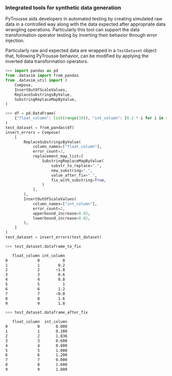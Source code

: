 ### Integrated tools for synthetic data generation

PyTrousse aids developers in automated testing by creating simulated raw data in a controlled way along with the data expected after appropriate data wrangling operations.
Particularly this tool can support the data transformation operator testing by inverting their behavior through error injection.

Particularly raw and expected data are wrapped in a `TestDataset` object that, following PyTrousse behavior, can be modified by applying the inverted data transformation operators.
```python
>>> import pandas as pd
from .datasim import from_pandas
from .datasim_util import (
    Compose,
    InsertOutOfScaleValues,
    ReplaceSubstringsByValue,
    SubstringReplaceMapByValue,
)

>>> df = pd.DataFrame(
    {"float_column": list(range(10)), "int_column": [0.2 * i for i in range(10)]}
)
test_dataset = from_pandas(df)
insert_errors = Compose(
    [
        ReplaceSubstringsByValue(
            column_names=["float_column"],
            error_count=2,
            replacement_map_list=[
                SubstringReplaceMapByValue(
                    substr_to_replace=".",
                    new_substring=",",
                    value_after_fix=".",
                    fix_with_substring=True,
                )
            ],
        ),
        InsertOutOfScaleValues(
            column_names=["int_column"],
            error_count=2,
            upperbound_increase=0.02,
            lowerbound_increase=0.02,
        ),
    ]
)
test_dataset = insert_errors(test_dataset)

>>> test_dataset.dataframe_to_fix
```
```bash
   float_column int_column
0             0          0
1             1        0.2
2             2       >1.8
3             3        0.6
4             4        0.8
5             5          1
6             6        1.2
7             7       <0.0
8             8        1.6
9             9        1.8
```
```python
>>> test_dataset.dataframe_after_fix
```
```bash
   float_column  int_column
0             0       0.000
1             1       0.200
2             2       1.836
3             3       0.600
4             4       0.800
5             5       1.000
6             6       1.200
7             7       0.000
8             8       1.600
9             9       1.800
```